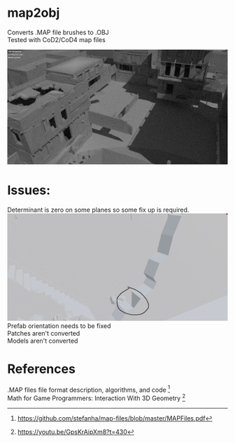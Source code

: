# map2obj

Converts .MAP file brushes to .OBJ<br />
Tested with CoD2/CoD4 map files

![1](preview/2.png?raw=true)

# Issues:
Determinant is zero on some planes so some fix up is required.<br />
![1](preview/1.png?raw=true)
Prefab orientation needs to be fixed<br />
Patches aren't converted<br />
Models aren't converted<br />

# References
.MAP files file format description, algorithms, and code [^1]<br />
Math for Game Programmers: Interaction With 3D Geometry [^2]
[^1]: https://github.com/stefanha/map-files/blob/master/MAPFiles.pdf
[^2]: https://youtu.be/GpsKrAipXm8?t=430
